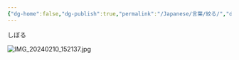 ```yaml
---
{"dg-home":false,"dg-publish":true,"permalink":"/Japanese/言葉/絞る/","dgPassFrontmatter":true}
---
```



しぼる

![IMG_20240210_152137.jpg](/img/user/998%20resources/%E3%82%AF%E3%83%AC%E3%83%A8%E3%83%B3%E3%81%97%E3%82%93%E3%81%A1%E3%82%83%E3%82%93/IMG_20240210_152137.jpg)

